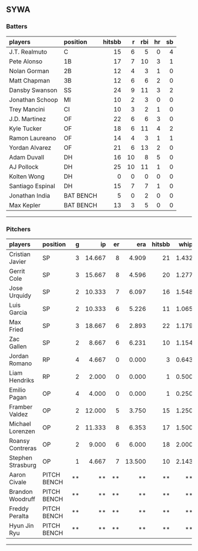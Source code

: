 ## SYWA

### Batters

 |players          |position  | hitsbb|  r| rbi| hr| sb| 
|:----------------|:---------|------:|--:|---:|--:|--:| 
|J.T. Realmuto    |C         |     15|  6|   5|  0|  4| 
|Pete Alonso      |1B        |     17|  7|  10|  3|  1| 
|Nolan Gorman     |2B        |     12|  4|   3|  1|  0| 
|Matt Chapman     |3B        |     12|  6|   6|  2|  0| 
|Dansby Swanson   |SS        |     24|  9|  11|  3|  2| 
|Jonathan Schoop  |MI        |     10|  2|   3|  0|  0| 
|Trey Mancini     |CI        |     10|  3|   2|  1|  0| 
|J.D. Martinez    |OF        |     22|  6|   6|  3|  0| 
|Kyle Tucker      |OF        |     18|  6|  11|  4|  2| 
|Ramon Laureano   |OF        |     14|  4|   3|  1|  1| 
|Yordan Alvarez   |OF        |     21|  6|  13|  2|  0| 
|Adam Duvall      |DH        |     16| 10|   8|  5|  0| 
|AJ Pollock       |DH        |     25| 10|  11|  1|  0| 
|Kolten Wong      |DH        |      0|  0|   0|  0|  0| 
|Santiago Espinal |DH        |     15|  7|   7|  1|  0| 
|Jonathan India   |BAT BENCH |      5|  0|   2|  0|  0| 
|Max Kepler       |BAT BENCH |     13|  3|   5|  0|  0| 

* * *

### Pitchers

 
|players           |position    |  g|     ip| er|    era| hitsbb|  whip| so|  w| sv| 
|:-----------------|:-----------|--:|------:|--:|------:|------:|-----:|--:|--:|--:| 
|Cristian Javier   |SP          |  3| 14.667|  8|  4.909|     21| 1.432| 16|  1|  0| 
|Gerrit Cole       |SP          |  3| 15.667|  8|  4.596|     20| 1.277| 22|  1|  0| 
|Jose Urquidy      |SP          |  2| 10.333|  7|  6.097|     16| 1.548|  7|  0|  0| 
|Luis Garcia       |SP          |  2| 10.333|  6|  5.226|     11| 1.065| 16|  1|  0| 
|Max Fried         |SP          |  3| 18.667|  6|  2.893|     22| 1.179| 22|  2|  0| 
|Zac Gallen        |SP          |  2|  8.667|  6|  6.231|     10| 1.154|  7|  0|  0| 
|Jordan Romano     |RP          |  4|  4.667|  0|  0.000|      3| 0.643|  4|  0|  1| 
|Liam Hendriks     |RP          |  2|  2.000|  0|  0.000|      1| 0.500|  1|  0|  0| 
|Emilio Pagan      |OP          |  4|  4.000|  0|  0.000|      1| 0.250|  7|  0|  2| 
|Framber Valdez    |OP          |  2| 12.000|  5|  3.750|     15| 1.250| 13|  1|  0| 
|Michael Lorenzen  |OP          |  2| 11.333|  8|  6.353|     17| 1.500|  7|  1|  0| 
|Roansy Contreras  |OP          |  2|  9.000|  6|  6.000|     18| 2.000|  9|  0|  0| 
|Stephen Strasburg |OP          |  1|  4.667|  7| 13.500|     10| 2.143|  5|  0|  0| 
|Aaron Civale      |PITCH BENCH | **|     **| **|     **|     **|    **| **| **| **| 
|Brandon Woodruff  |PITCH BENCH | **|     **| **|     **|     **|    **| **| **| **| 
|Freddy Peralta    |PITCH BENCH | **|     **| **|     **|     **|    **| **| **| **| 
|Hyun Jin Ryu      |PITCH BENCH | **|     **| **|     **|     **|    **| **| **| **| 


* * *


